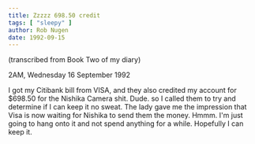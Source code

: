 ```yaml
---
title: Zzzzz 698.50 credit
tags: [ "sleepy" ]
author: Rob Nugen
date: 1992-09-15
---
```


<p class=note>(transcribed from Book Two of my diary)

<p class=date>2AM, Wednesday 16 September 1992</p>

<p>I got my Citibank bill from VISA, and they also credited my account for $698.50 for the Nishika Camera shit.  Dude. so I called them to try and
determine if I can keep it no sweat.  The lady gave me the impression that Visa is now waiting for Nishika to send them the money.  Hmmm.  I'm just
going to hang onto it and not spend anything for a while.  Hopefully I can keep it.</p>
